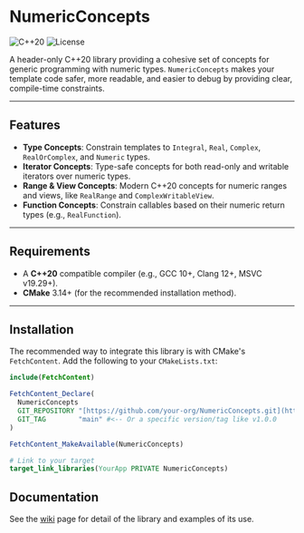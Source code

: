 # NumericConcepts

![C++20](https://img.shields.io/badge/C%2B%2B-20-blue.svg)
![License](https://img.shields.io/badge/License-BSD_3--Clause-blue.svg)

A header-only C++20 library providing a cohesive set of concepts for generic programming with numeric types. `NumericConcepts` makes your template code safer, more readable, and easier to debug by providing clear, compile-time constraints.

---

## Features

-   **Type Concepts**: Constrain templates to `Integral`, `Real`, `Complex`, `RealOrComplex`, and `Numeric` types.
-   **Iterator Concepts**: Type-safe concepts for both read-only and writable iterators over numeric types.
-   **Range & View Concepts**: Modern C++20 concepts for numeric ranges and views, like `RealRange` and `ComplexWritableView`.
-   **Function Concepts**: Constrain callables based on their numeric return types (e.g., `RealFunction`).

---

## Requirements

-   A **C++20** compatible compiler (e.g., GCC 10+, Clang 12+, MSVC v19.29+).
-   **CMake** 3.14+ (for the recommended installation method).

---

## Installation

The recommended way to integrate this library is with CMake's `FetchContent`. Add the following to your `CMakeLists.txt`:

```cmake
include(FetchContent)

FetchContent_Declare(
  NumericConcepts
  GIT_REPOSITORY "[https://github.com/your-org/NumericConcepts.git](https://github.com/your-org/NumericConcepts.git)" #<-- Replace with the actual repository URL
  GIT_TAG        "main" #<-- Or a specific version/tag like v1.0.0
)

FetchContent_MakeAvailable(NumericConcepts)

# Link to your target
target_link_libraries(YourApp PRIVATE NumericConcepts)
```

## Documentation

See the [wiki](https://github.com/da380/NumericConcepts/wiki) page for detail of the library and examples of its use. 
